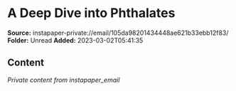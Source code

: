 # A Deep Dive into Phthalates

**Source:** instapaper-private://email/105da98201434448ae621b33ebb12f83/
**Folder:** Unread
**Added:** 2023-03-02T05:41:35




## Content
*Private content from instapaper_email*
